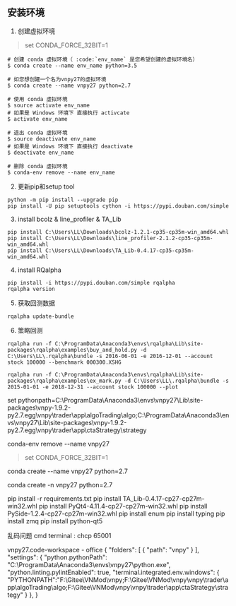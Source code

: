 ## 安装环境
1. 创建虚拟环境

> set CONDA_FORCE_32BIT=1

```
# 创建 conda 虚拟环境（ :code:`env_name` 是您希望创建的虚拟环境名）
$ conda create --name env_name python=3.5

# 如您想创建一个名为vnpy27的虚拟环境
$ conda create --name vnpy27 python=2.7

# 使用 conda 虚拟环境
$ source activate env_name
# 如果是 Windows 环境下 直接执行 activcate
$ activate env_name

# 退出 conda 虚拟环境
$ source deactivate env_name
# 如果是 Windows 环境下 直接执行 deactivate
$ deactivate env_name

# 删除 conda 虚拟环境
$ conda-env remove --name env_name
```

2. 更新pip和setup tool

```
python -m pip install --upgrade pip
pip install -U pip setuptools cython -i https://pypi.douban.com/simple
```

3. install bcolz & line_profiler & TA_Lib

```
pip install C:\Users\LL\Downloads\bcolz-1.2.1-cp35-cp35m-win_amd64.whl
pip install C:\Users\LL\Downloads\line_profiler-2.1.2-cp35-cp35m-win_amd64.whl
pip install C:\Users\LL\Downloads\TA_Lib-0.4.17-cp35-cp35m-win_amd64.whl
```

4. install RQalpha

```
pip install -i https://pypi.douban.com/simple rqalpha
rqalpha version
```

5. 获取回测数据

```
rqalpha update-bundle
```

6. 策略回测

```
rqalpha run -f C:\ProgramData\Anaconda3\envs\rqalpha\Lib\site-packages\rqalpha\examples\buy_and_hold.py -d C:\Users\LL\.rqalpha\bundle -s 2016-06-01 -e 2016-12-01 --account stock 100000 --benchmark 000300.XSHG

rqalpha run -f C:\ProgramData\Anaconda3\envs\rqalpha\Lib\site-packages\rqalpha\examples\ex_mark.py -d C:\Users\LL\.rqalpha\bundle -s 2015-01-01 -e 2018-12-31 --account stock 100000 --plot
```


set pythonpath=C:\ProgramData\Anaconda3\envs\vnpy27\Lib\site-packages\vnpy-1.9.2-py2.7.egg\vnpy\trader\app\algoTrading\algo;C:\ProgramData\Anaconda3\envs\vnpy27\Lib\site-packages\vnpy-1.9.2-py2.7.egg\vnpy\trader\app\ctaStrategy\strategy






conda-env remove --name vnpy27

> set CONDA_FORCE_32BIT=1

conda create --name vnpy27 python=2.7

conda create -n vnpy27 python=2.7

pip install -r requirements.txt
pip install TA_Lib-0.4.17-cp27-cp27m-win32.whl
pip install PyQt4-4.11.4-cp27-cp27m-win32.whl
pip install PySide-1.2.4-cp27-cp27m-win32.whl
pip install enum
pip install typing
pip install zmq
pip install python-qt5

乱码问题
cmd terminal : chcp 65001


vnpy27.code-workspace - office
{
	"folders": [
		{
			"path": "vnpy"
		}
	],
	"settings": {
		"python.pythonPath": "C:\\ProgramData\\Anaconda3\\envs\\vnpy27\\python.exe",		
		"python.linting.pylintEnabled": true,
		"terminal.integrated.env.windows": {
			"PYTHONPATH":"F:\\Gitee\\VNMod\\vnpy;F:\\Gitee\\VNMod\\vnpy\\vnpy\\trader\\app\\algoTrading\\algo;F:\\Gitee\\VNMod\\vnpy\\vnpy\\trader\\app\\ctaStrategy\\strategy"
		}
	},
}
